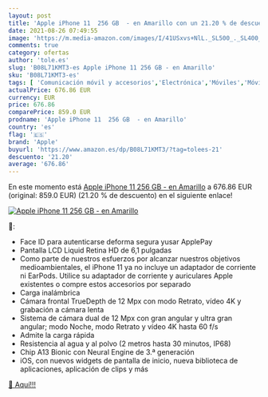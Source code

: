 ```yaml
---
layout: post
title: 'Apple iPhone 11  256 GB  - en Amarillo con un 21.20 % de descuento'
date: 2021-08-26 07:49:55
image: 'https://m.media-amazon.com/images/I/41USxvs+NlL._SL500_._SL400_.jpg'
comments: true
category: ofertas
author: 'tole.es'
slug: 'B08L71KMT3-es Apple iPhone 11 256 GB - en Amarillo'
sku: 'B08L71KMT3-es'
tags: [ 'Comunicación móvil y accesorios','Electrónica','Móviles','Móviles y smartphones libres','apple','iphone', ]
actualPrice: 676.86 EUR
currency: EUR
price: 676.86
comparePrice: 859.0 EUR
prodname: 'Apple iPhone 11  256 GB  - en Amarillo'
country: 'es'
flag: '🇪🇸'
brand: 'Apple'
buyurl: 'https://www.amazon.es/dp/B08L71KMT3/?tag=tolees-21'
descuento: '21.20'
average: '676.86'
---
```


En este momento está [Apple iPhone 11  256 GB  - en Amarillo](https://www.amazon.es/dp/B08L71KMT3/?tag=tolees-21) a 676.86 EUR (original: 859.0 EUR) (21.20 %  de descuento) en el siguiente enlace!

[![Apple iPhone 11  256 GB  - en Amarillo](https://m.media-amazon.com/images/I/41USxvs+NlL._SL500_._SL400_.jpg)](https://www.amazon.es/dp/B08L71KMT3/?tag=tolees-21)

🔎:

- Face ID para autenticarse deforma segura yusar ApplePay
- Pantalla LCD Liquid Retina HD de 6,1 pulgadas
- Como parte de nuestros esfuerzos por alcanzar nuestros objetivos medioambientales, el iPhone 11 ya no incluye un adaptador de corriente ni EarPods. Utilice su adaptador de corriente y auriculares Apple existentes o compre estos accesorios por separado
- Carga inalámbrica
- Cámara frontal TrueDepth de 12 Mpx con modo Retrato, vídeo 4K y grabación a cámara lenta
- Sistema de cámara dual de 12 Mpx con gran angular y ultra gran angular; modo Noche, modo Retrato y vídeo 4K hasta 60 f/s
- Admite la carga rápida
- Resistencia al agua y al polvo (2 metros hasta 30 minutos, IP68)
- Chip A13 Bionic con Neural Engine de 3.ª generación
- iOS, con nuevos widgets de pantalla de inicio, nueva biblioteca de aplicaciones, aplicación de clips y más

[🛒 Aquí!!!](https://www.amazon.es/dp/B08L71KMT3/?tag=tolees-21)
